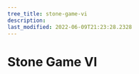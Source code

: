 ```yaml
---
tree_title: stone-game-vi
description: 
last_modified: 2022-06-09T21:23:28.2328
---
```


# Stone Game VI
